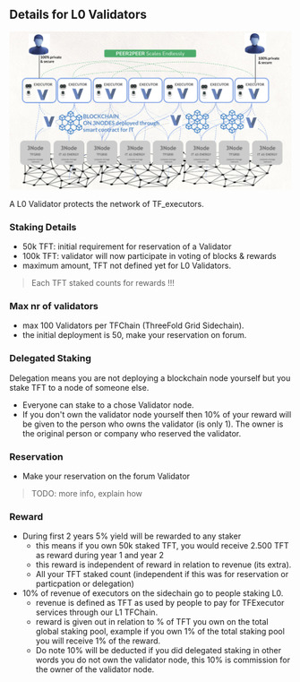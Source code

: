 
## Details for L0 Validators

![](img/validator_0_.jpg)

A L0 Validator protects the network of TF_executors.

### Staking Details

- 50k TFT: initial requirement for reservation of a Validator
- 100k TFT: validator will now participate in voting of blocks & rewards
- maximum amount, TFT not defined yet for L0 Validators.

> Each TFT staked counts for rewards !!!

### Max nr of validators

- max 100 Validators per TFChain (ThreeFold Grid Sidechain).
- the initial deployment is 50, make your reservation on forum.

### Delegated Staking

Delegation means you are not deploying a blockchain node yourself but you stake TFT to a node of someone else.

- Everyone can stake to a chose Validator node. 
- If you don't own the validator node yourself then 10% of your reward will be given to the person who owns the validator (is only 1). The owner is the original person or company who reserved the validator.

### Reservation

- Make your reservation on the forum Validator

> TODO: more info, explain how

### Reward

- During first 2 years 5% yield will be rewarded to any staker
    - this means if you own 50k staked TFT, you would receive 2.500 TFT as reward during year 1 and year 2 
    - this reward is independent of reward in relation to revenue (its extra).
    - All your TFT staked count (independent if this was for reservation or particpation or delegation)
- 10% of revenue of executors on the sidechain go to people staking L0.
    - revenue is defined as TFT as used by people to pay for TFExecutor services through our L1 TFChain.
    - reward is given out in relation to % of TFT you own on the total global staking pool, example if you own 1% of the total staking pool you will receive 1% of the reward. 
    - Do note 10% will be deducted if you did delegated staking in other words you do not own the validator node, this 10% is commission for the owner of the validator node.



